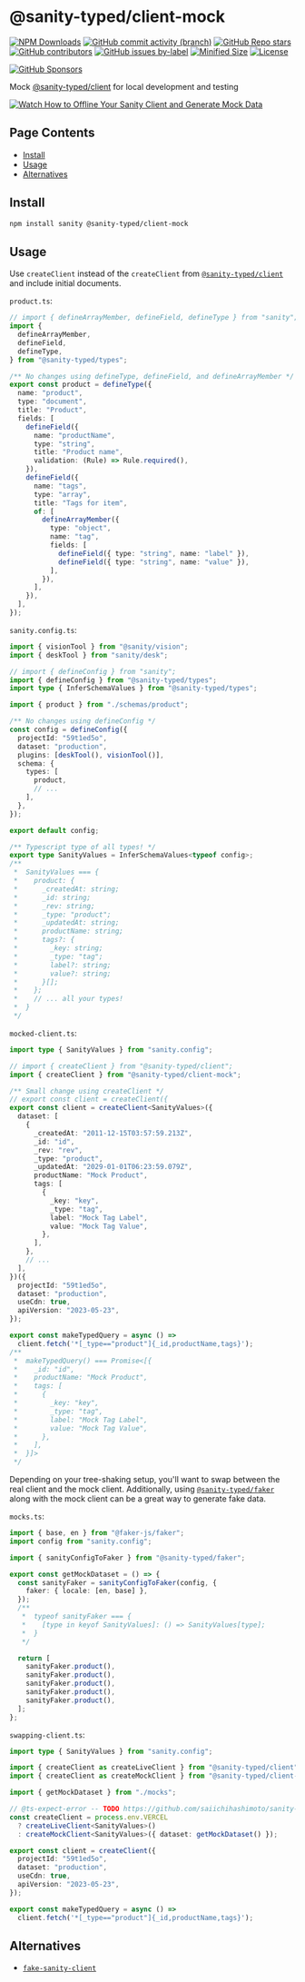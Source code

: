 <!-- >>>>>> BEGIN GENERATED FILE (include): SOURCE packages/client-mock/_README.md -->
# @sanity-typed/client-mock

[![NPM Downloads](https://img.shields.io/npm/dw/@sanity-typed/client-mock?style=flat&logo=npm)](https://www.npmjs.com/package/@sanity-typed/client-mock)
[![GitHub commit activity (branch)](https://img.shields.io/github/commit-activity/m/saiichihashimoto/sanity-typed?style=flat&logo=github)](https://github.com/saiichihashimoto/sanity-typed/pulls?q=is%3Apr+is%3Aclosed)
[![GitHub Repo stars](https://img.shields.io/github/stars/saiichihashimoto/sanity-typed?style=flat&logo=github)](https://github.com/saiichihashimoto/sanity-typed/stargazers)
[![GitHub contributors](https://img.shields.io/github/contributors/saiichihashimoto/sanity-typed?style=flat&logo=github)](https://github.com/saiichihashimoto/sanity-typed/graphs/contributors)
[![GitHub issues by-label](https://img.shields.io/github/issues/saiichihashimoto/sanity-typed/help%20wanted?style=flat&logo=github&color=007286)](https://github.com/saiichihashimoto/sanity-typed/labels/help%20wanted)
[![Minified Size](https://img.shields.io/bundlephobia/min/@sanity-typed/client-mock?style=flat)](https://www.npmjs.com/package/@sanity-typed/client-mock?activeTab=code)
[![License](https://img.shields.io/github/license/saiichihashimoto/sanity-typed?style=flat)](LICENSE)

[![GitHub Sponsors](https://img.shields.io/github/sponsors/saiichihashimoto?style=flat&logo=githubsponsors)](https://github.com/sponsors/saiichihashimoto)

Mock [@sanity-typed/client](../client) for local development and testing

[![Watch How to Offline Your Sanity Client and Generate Mock Data](https://github.com/saiichihashimoto/sanity-typed/assets/2819256/fc2be145-d504-46e3-9e77-6090c3024885)](https://github.com/saiichihashimoto/sanity-typed/assets/2819256/fed71d58-6b08-467a-a325-b197f563a328)

## Page Contents
- [Install](#install)
- [Usage](#usage)
- [Alternatives](#alternatives)

## Install

```bash
npm install sanity @sanity-typed/client-mock
```

## Usage

Use `createClient` instead of the `createClient` from [`@sanity-typed/client`](../client) and include initial documents.

<!-- >>>>>> BEGIN INCLUDED FILE (typescript): SOURCE packages/example-studio/schemas/product.ts -->
```product.ts```:
```typescript
// import { defineArrayMember, defineField, defineType } from "sanity";
import {
  defineArrayMember,
  defineField,
  defineType,
} from "@sanity-typed/types";

/** No changes using defineType, defineField, and defineArrayMember */
export const product = defineType({
  name: "product",
  type: "document",
  title: "Product",
  fields: [
    defineField({
      name: "productName",
      type: "string",
      title: "Product name",
      validation: (Rule) => Rule.required(),
    }),
    defineField({
      name: "tags",
      type: "array",
      title: "Tags for item",
      of: [
        defineArrayMember({
          type: "object",
          name: "tag",
          fields: [
            defineField({ type: "string", name: "label" }),
            defineField({ type: "string", name: "value" }),
          ],
        }),
      ],
    }),
  ],
});
```
<!-- <<<<<< END INCLUDED FILE (typescript): SOURCE packages/example-studio/schemas/product.ts -->
<!-- >>>>>> BEGIN INCLUDED FILE (typescript): SOURCE packages/example-studio/sanity.config.ts -->
```sanity.config.ts```:
```typescript
import { visionTool } from "@sanity/vision";
import { deskTool } from "sanity/desk";

// import { defineConfig } from "sanity";
import { defineConfig } from "@sanity-typed/types";
import type { InferSchemaValues } from "@sanity-typed/types";

import { product } from "./schemas/product";

/** No changes using defineConfig */
const config = defineConfig({
  projectId: "59t1ed5o",
  dataset: "production",
  plugins: [deskTool(), visionTool()],
  schema: {
    types: [
      product,
      // ...
    ],
  },
});

export default config;

/** Typescript type of all types! */
export type SanityValues = InferSchemaValues<typeof config>;
/**
 *  SanityValues === {
 *    product: {
 *      _createdAt: string;
 *      _id: string;
 *      _rev: string;
 *      _type: "product";
 *      _updatedAt: string;
 *      productName: string;
 *      tags?: {
 *        _key: string;
 *        _type: "tag";
 *        label?: string;
 *        value?: string;
 *      }[];
 *    };
 *    // ... all your types!
 *  }
 */
```
<!-- <<<<<< END INCLUDED FILE (typescript): SOURCE packages/example-studio/sanity.config.ts -->
<!-- >>>>>> BEGIN INCLUDED FILE (typescript): SOURCE packages/example-app/src/sanity/mocked-client.ts -->
```mocked-client.ts```:
```typescript
import type { SanityValues } from "sanity.config";

// import { createClient } from "@sanity-typed/client";
import { createClient } from "@sanity-typed/client-mock";

/** Small change using createClient */
// export const client = createClient({
export const client = createClient<SanityValues>({
  dataset: [
    {
      _createdAt: "2011-12-15T03:57:59.213Z",
      _id: "id",
      _rev: "rev",
      _type: "product",
      _updatedAt: "2029-01-01T06:23:59.079Z",
      productName: "Mock Product",
      tags: [
        {
          _key: "key",
          _type: "tag",
          label: "Mock Tag Label",
          value: "Mock Tag Value",
        },
      ],
    },
    // ...
  ],
})({
  projectId: "59t1ed5o",
  dataset: "production",
  useCdn: true,
  apiVersion: "2023-05-23",
});

export const makeTypedQuery = async () =>
  client.fetch('*[_type=="product"]{_id,productName,tags}');
/**
 *  makeTypedQuery() === Promise<[{
 *    _id: "id",
 *    productName: "Mock Product",
 *    tags: [
 *      {
 *        _key: "key",
 *        _type: "tag",
 *        label: "Mock Tag Label",
 *        value: "Mock Tag Value",
 *      },
 *    ],
 *  }]>
 */
```
<!-- <<<<<< END INCLUDED FILE (typescript): SOURCE packages/example-app/src/sanity/mocked-client.ts -->

Depending on your tree-shaking setup, you'll want to swap between the real client and the mock client. Additionally, using [`@sanity-typed/faker`](../faker) along with the mock client can be a great way to generate fake data.

<!-- >>>>>> BEGIN INCLUDED FILE (typescript): SOURCE packages/example-app/src/sanity/mocks.ts -->
```mocks.ts```:
```typescript
import { base, en } from "@faker-js/faker";
import config from "sanity.config";

import { sanityConfigToFaker } from "@sanity-typed/faker";

export const getMockDataset = () => {
  const sanityFaker = sanityConfigToFaker(config, {
    faker: { locale: [en, base] },
  });
  /**
   *  typeof sanityFaker === {
   *    [type in keyof SanityValues]: () => SanityValues[type];
   *  }
   */

  return [
    sanityFaker.product(),
    sanityFaker.product(),
    sanityFaker.product(),
    sanityFaker.product(),
    sanityFaker.product(),
  ];
};
```
<!-- <<<<<< END INCLUDED FILE (typescript): SOURCE packages/example-app/src/sanity/mocks.ts -->
<!-- >>>>>> BEGIN INCLUDED FILE (typescript): SOURCE packages/example-app/src/sanity/swapping-client.ts -->
```swapping-client.ts```:
```typescript
import type { SanityValues } from "sanity.config";

import { createClient as createLiveClient } from "@sanity-typed/client";
import { createClient as createMockClient } from "@sanity-typed/client-mock";

import { getMockDataset } from "./mocks";

// @ts-expect-error -- TODO https://github.com/saiichihashimoto/sanity-typed/issues/482
const createClient = process.env.VERCEL
  ? createLiveClient<SanityValues>()
  : createMockClient<SanityValues>({ dataset: getMockDataset() });

export const client = createClient({
  projectId: "59t1ed5o",
  dataset: "production",
  useCdn: true,
  apiVersion: "2023-05-23",
});

export const makeTypedQuery = async () =>
  client.fetch('*[_type=="product"]{_id,productName,tags}');
```
<!-- <<<<<< END INCLUDED FILE (typescript): SOURCE packages/example-app/src/sanity/swapping-client.ts -->

## Alternatives

- [`fake-sanity-client`](https://www.npmjs.com/package/fake-sanity-client)
<!-- <<<<<< END GENERATED FILE (include): SOURCE packages/client-mock/_README.md -->
